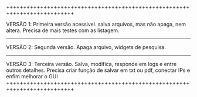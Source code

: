 ++++++++++++++++++++++++++++++++++++++++++++++++++++++++++++++++++++++++++

VERSÃO 1:
Primeira versão acessivel. salva arquivos, mas não apaga, nem altera.
Precisa de mais testes com as listagem.

**************************************************************************

VERSÃO 2:
Segunda versão. Apaga arquivo, widgets de pesquisa.
**************************************************************************

VERSÃO 3:
Terceira versão. Salva, modifica, responde em logs e entre outros detalhes. 
Precisa criar função de salvar em txt ou pdf, conectar IPs e  enfim melhorar o GUI
++++++++++++++++++++++++++++++++++++++++++++++++++++++++++++++++++++++++++
